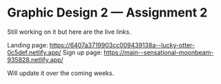 # Graphic Design 2 — Assignment 2

Still working on it but here are the live links.

Landing page: https://6407a3719903cc009439138a--lucky-otter-0c5def.netlify.app/
Sign up page: https://main--sensational-moonbeam-935828.netlify.app/

Will update it over the coming weeks.
